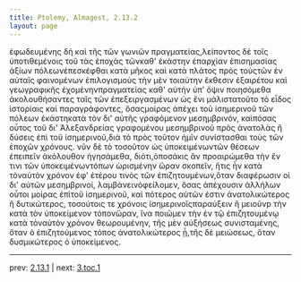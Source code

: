 ```yaml
---
title: Ptolemy, Almagest, 2.13.2
layout: page
---
```


ἐφωδευμένης δὴ καὶ τῆς τῶν γωνιῶν πραγματείας,λείποντος δὲ τοῖς ὑποτιθεμένοις τοῦ τὰς ἐποχὰς τῶνκαθ' ἑκάστην ἐπαρχίαν ἐπισημασίας ἀξίων πόλεωνἐπεσκέφθαι κατὰ μῆκος καὶ κατὰ πλάτος πρὸς τοὺςτῶν ἐν αὐταῖς φαινομένων ἐπιλογισμοὺς τὴν μὲν τοιαύτην ἔκθεσιν ἐξαιρέτου καὶ γεωγραφικῆς ἐχομένηνπραγματείας καθ' αὑτὴν ὑπ' ὄψιν ποιησόμεθα ἀκολουθήσαντες ταῖς τῶν ἐπεξειργασμένων ὡς ἔνι μάλιστατοῦτο τὸ εἶδος ἱστορίαις καὶ παραγράφοντες, ὅσαςμοίρας ἀπέχει τοῦ ἰσημερινοῦ τῶν πόλεων ἑκάστηκατὰ τὸν δι' αὐτῆς γραφόμενον μεσημβρινόν, καὶπόσας οὗτος τοῦ δι' Ἀλεξανδρείας γραφομένου μεσημβρινοῦ πρὸς ἀνατολὰς ἢ δύσεις ἐπὶ τοῦ ἰσημερινοῦ,διὰ τὸ πρὸς τοῦτον ἡμῖν συνίστασθαι τοὺς τῶν ἐποχῶν χρόνους. νῦν δὲ τὸ τοσοῦτον ὡς ὑποκειμένωντῶν θέσεων ἐπειπεῖν ἀκόλουθον ἡγησάμεθα, διότι,ὁποσάκις ἂν προαιρώμεθα τὴν ἔν τινι τῶν ὑποκειμένωντόπων ὡρισμένην ὥραν σκοπεῖν, ἥτις ἦν κατὰ τὸναὐτὸν χρόνον ἐφ' ἑτέρου τινὸς τῶν ἐπιζητουμένων,ὅταν διαφέρωσιν οἱ δι' αὐτῶν μεσημβρινοί, λαμβάνεινὀφείλομεν, ὅσας ἀπέχουσιν ἀλλήλων οὗτοι μοίρας ἐπὶτοῦ ἰσημερινοῦ, καὶ πότερος αὐτῶν ἐστιν ἀνατολικώτερος ἢ δυτικώτερος, τοσούτοις τε χρόνοις ἰσημερινοῖςπαραύξειν ἢ μειοῦνp τὴν κατὰ τὸν ὑποκείμενον τόπονὥραν, ἵνα ποιῶμεν τὴν ἐν τῷ ἐπιζητουμένῳ κατὰ τὸναὐτὸν χρόνον θεωρουμένην, τῆς μὲν αὐξήσεως συνισταμένης, ὅταν ὁ ἐπιζητούμενος τόπος ἀνατολικώτερος ᾖ,τῆς δὲ μειώσεως, ὅταν δυσμικώτερος ὁ ὑποκείμενος.

---

prev: [2.13.1](../2.13.1/) | next: [3.toc.1](../3.toc.1/)

